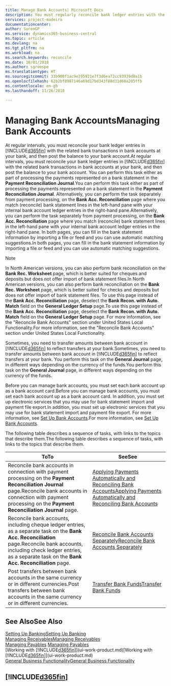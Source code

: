```yaml
---
title: Manage Bank Accounts| Microsoft Docs
description: You must regularly reconcile bank ledger entries with the related bank transactions in your bank accounts.
services: project-madeira
documentationcenter: 
author: SorenGP
ms.service: dynamics365-business-central
ms.topic: article
ms.devlang: na
ms.tgt_pltfrm: na
ms.workload: na
ms.search.keywords: reconcile
ms.date: 10/01/2018
ms.author: sgroespe
ms.translationtype: HT
ms.sourcegitcommit: 33b900f1ac9e295921e7f3d6ea72cc93939d8a1b
ms.openlocfilehash: 62b2bf8987146a69d17bd343f88d31d60a205ffb
ms.contentlocale: en-gb
ms.lasthandoff: 11/26/2018

---
```

# <a name="managing-bank-accounts"></a><span data-ttu-id="f59a8-103">Managing Bank Accounts</span><span class="sxs-lookup"><span data-stu-id="f59a8-103">Managing Bank Accounts</span></span>
<span data-ttu-id="f59a8-104">At regular intervals, you must reconcile your bank ledger entries in [!INCLUDE[d365fin](includes/d365fin_md.md)] with the related bank transactions in bank accounts at your bank, and then post the balance to your bank account.</span><span class="sxs-lookup"><span data-stu-id="f59a8-104">At regular intervals, you must reconcile your bank ledger entries in [!INCLUDE[d365fin](includes/d365fin_md.md)] with the related bank transactions in bank accounts at your bank, and then post the balance to your bank account.</span></span> <span data-ttu-id="f59a8-105">You can perform this task either as part of processing the payments represented on a bank statement in the **Payment Reconciliation Journal**.</span><span class="sxs-lookup"><span data-stu-id="f59a8-105">You can perform this task either as part of processing the payments represented on a bank statement in the **Payment Reconciliation Journal**.</span></span> <span data-ttu-id="f59a8-106">Alternatively, you can perform the task separately from payment processing, on the **Bank Acc. Reconciliation** page where you match (reconcile) bank statement lines in the left-hand pane with your internal bank account ledger entries in the right-hand pane.</span><span class="sxs-lookup"><span data-stu-id="f59a8-106">Alternatively, you can perform the task separately from payment processing, on the **Bank Acc. Reconciliation** page where you match (reconcile) bank statement lines in the left-hand pane with your internal bank account ledger entries in the right-hand pane.</span></span> <span data-ttu-id="f59a8-107">In both pages, you can fill in the bank statement information by importing a file or feed and you can use automatic matching suggestions.</span><span class="sxs-lookup"><span data-stu-id="f59a8-107">In both pages, you can fill in the bank statement information by importing a file or feed and you can use automatic matching suggestions.</span></span>

> [!NOTE]  
> <span data-ttu-id="f59a8-108">In North American versions, you can also perform bank reconciliation on the **Bank Rec. Worksheet** page, which is better suited for cheques and deposits but does not offer import of bank statement files.</span><span class="sxs-lookup"><span data-stu-id="f59a8-108">In North American versions, you can also perform bank reconciliation on the **Bank Rec. Worksheet** page, which is better suited for checks and deposits but does not offer import of bank statement files.</span></span> <span data-ttu-id="f59a8-109">To use this page instead of the **Bank Acc. Reconciliation** page, deselect the **Bank Recon. with Auto. Match** field on the **General Ledger Setup** page.</span><span class="sxs-lookup"><span data-stu-id="f59a8-109">To use this page instead of the **Bank Acc. Reconciliation** page, deselect the **Bank Recon. with Auto. Match** field on the **General Ledger Setup** page.</span></span> <span data-ttu-id="f59a8-110">For more information, see the "Reconcile Bank Accounts" section under United States Local Functionality.</span><span class="sxs-lookup"><span data-stu-id="f59a8-110">For more information, see the "Reconcile Bank Accounts" section under United States Local Functionality.</span></span>

<span data-ttu-id="f59a8-111">Sometimes, you need to transfer amounts between bank account in [!INCLUDE[d365fin](includes/d365fin_md.md)] to reflect transfers at your bank.</span><span class="sxs-lookup"><span data-stu-id="f59a8-111">Sometimes, you need to transfer amounts between bank account in [!INCLUDE[d365fin](includes/d365fin_md.md)] to reflect transfers at your bank.</span></span> <span data-ttu-id="f59a8-112">You perform this task on the **General Journal** page, in different ways depending on the currency of the funds.</span><span class="sxs-lookup"><span data-stu-id="f59a8-112">You perform this task on the **General Journal** page, in different ways depending on the currency of the funds.</span></span>

<span data-ttu-id="f59a8-113">Before you can manage bank accounts, you must set each bank account up as a bank account card.</span><span class="sxs-lookup"><span data-stu-id="f59a8-113">Before you can manage bank accounts, you must set each bank account up as a bank account card.</span></span> <span data-ttu-id="f59a8-114">In addition, you must set up electronic services that you may use for bank statement import and payment file export.</span><span class="sxs-lookup"><span data-stu-id="f59a8-114">In addition, you must set up electronic services that you may use for bank statement import and payment file export.</span></span> <span data-ttu-id="f59a8-115">For more information, see [Set Up Bank Accounts](bank-setup-banking.md).</span><span class="sxs-lookup"><span data-stu-id="f59a8-115">For more information, see [Set Up Bank Accounts](bank-setup-banking.md).</span></span>

<span data-ttu-id="f59a8-116">The following table describes a sequence of tasks, with links to the topics that describe them.</span><span class="sxs-lookup"><span data-stu-id="f59a8-116">The following table describes a sequence of tasks, with links to the topics that describe them.</span></span>

| <span data-ttu-id="f59a8-117">To</span><span class="sxs-lookup"><span data-stu-id="f59a8-117">To</span></span> | <span data-ttu-id="f59a8-118">See</span><span class="sxs-lookup"><span data-stu-id="f59a8-118">See</span></span> |
| --- | --- |
| <span data-ttu-id="f59a8-119">Reconcile bank accounts in connection with payment processing on the **Payment Reconciliation Journal** page.</span><span class="sxs-lookup"><span data-stu-id="f59a8-119">Reconcile bank accounts in connection with payment processing on the **Payment Reconciliation Journal** page.</span></span> |[<span data-ttu-id="f59a8-120">Applying Payments Automatically and Reconciling Bank Accounts</span><span class="sxs-lookup"><span data-stu-id="f59a8-120">Applying Payments Automatically and Reconciling Bank Accounts</span></span>](receivables-apply-payments-auto-reconcile-bank-accounts.md) |
| <span data-ttu-id="f59a8-121">Reconcile bank accounts, including cheque ledger entries, as a separate task on the **Bank Acc. Reconciliation** page.</span><span class="sxs-lookup"><span data-stu-id="f59a8-121">Reconcile bank accounts, including check ledger entries, as a separate task on the **Bank Acc. Reconciliation** page.</span></span> |[<span data-ttu-id="f59a8-122">Reconcile Bank Accounts Separately</span><span class="sxs-lookup"><span data-stu-id="f59a8-122">Reconcile Bank Accounts Separately</span></span>](bank-how-reconcile-bank-accounts-separately.md) |
| <span data-ttu-id="f59a8-123">Post transfers between bank accounts in the same currency or in different currencies.</span><span class="sxs-lookup"><span data-stu-id="f59a8-123">Post transfers between bank accounts in the same currency or in different currencies.</span></span> |[<span data-ttu-id="f59a8-124">Transfer Bank Funds</span><span class="sxs-lookup"><span data-stu-id="f59a8-124">Transfer Bank Funds</span></span>](bank-how-transfer-bank-funds.md) |

## <a name="see-also"></a><span data-ttu-id="f59a8-125">See Also</span><span class="sxs-lookup"><span data-stu-id="f59a8-125">See Also</span></span>
[<span data-ttu-id="f59a8-126">Setting Up Banking</span><span class="sxs-lookup"><span data-stu-id="f59a8-126">Setting Up Banking</span></span>](bank-setup-banking.md)  
[<span data-ttu-id="f59a8-127">Managing Receivables</span><span class="sxs-lookup"><span data-stu-id="f59a8-127">Managing Receivables</span></span>](receivables-manage-receivables.md)  
<span data-ttu-id="f59a8-128">[Managing Payables](payables-manage-payables.md)  </span><span class="sxs-lookup"><span data-stu-id="f59a8-128">[Managing Payables](payables-manage-payables.md)  </span></span>  
<span data-ttu-id="f59a8-129">[Working with [!INCLUDE[d365fin](includes/d365fin_md.md)]](ui-work-product.md)</span><span class="sxs-lookup"><span data-stu-id="f59a8-129">[Working with [!INCLUDE[d365fin](includes/d365fin_md.md)]](ui-work-product.md)</span></span>  
[<span data-ttu-id="f59a8-130">General Business Functionality</span><span class="sxs-lookup"><span data-stu-id="f59a8-130">General Business Functionality</span></span>](ui-across-business-areas.md)  

## [!INCLUDE[d365fin](includes/free_trial_md.md)]  
 

